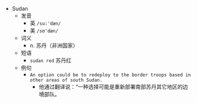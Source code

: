 - Sudan
  - 发音
    - 英 `/su:'dæn/`
    - 美 `/sʊ'dæn/`
  - 词义
    - n. 苏丹（非洲国家）
  - 短语
    - `sudan red` 苏丹红 
  - 例句
    - `An option could be to redeploy to the border troops based in other areas of south Sudan.`
      - 他通过翻译说：“一种选择可能是重新部署南部苏丹其它地区的边境部队。

